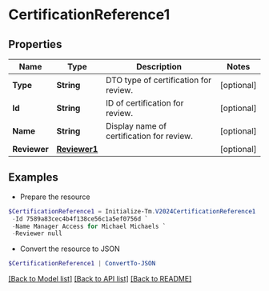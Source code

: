 # CertificationReference1
## Properties

Name | Type | Description | Notes
------------ | ------------- | ------------- | -------------
**Type** | **String** | DTO type of certification for review. | [optional] 
**Id** | **String** | ID of certification for review. | [optional] 
**Name** | **String** | Display name of certification for review. | [optional] 
**Reviewer** | [**Reviewer1**](Reviewer1.md) |  | [optional] 

## Examples

- Prepare the resource
```powershell
$CertificationReference1 = Initialize-Tm.V2024CertificationReference1  -Type IDENTITY `
 -Id 7589a83cec4b4f138ce56c1a5ef0756d `
 -Name Manager Access for Michael Michaels `
 -Reviewer null
```

- Convert the resource to JSON
```powershell
$CertificationReference1 | ConvertTo-JSON
```

[[Back to Model list]](../README.md#documentation-for-models) [[Back to API list]](../README.md#documentation-for-api-endpoints) [[Back to README]](../README.md)


